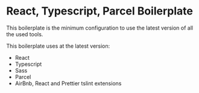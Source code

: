 # React, Typescript, Parcel Boilerplate

This boilerplate is the minimum configuration to use the latest version of all the used tools.

This boilerplate uses at the latest version:

- React
- Typescript
- Sass
- Parcel
- AirBnb, React and Prettier tslint extensions

